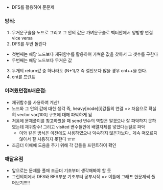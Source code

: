 - DFS를 활용하여 푼문제
### 방식:
1. 무거운구슬을 노드로 그리고 그 안의 값은 가벼운구슬로 벡터안에서 양방향 연결 vice versa
2. DFS를 두번 돌린다
  - 첫번째는 해당 노드보다 재귀함수를 활용하여 가벼운 값을 찾아서 그 갯수를 구한다
  - 두번째는 해당 노드보다 무거운 값
3. 두개의 return값 중 하나라도 (N+1)/2 즉 절반보다 많을 경우 cnt++을 한다.
4. cnt를 프린트

### 어려웠던점&배운점:
- 재귀함수를 사용하여 계산!
- 노드와 그 안의 값에 대한 생각 즉, heavy[node][i]값들의 연결 => 처음으로 확실히 vector var[100] 구조에 대해 파악하게 됨
- 처음에 문제풀이를 참고하였을 때 send 변수의 역할은 알겠으나 잘 파악하지 못하였는데 재귀함수! 그리고 visited 변수들안에 배열자체를 넣었다는걸로 파악
  - 이와 같은 방식은 이전에도 사용하였으나 익숙하지 않은가보다.. 계속 떠오르지 않아서 잘 사용하지 못한다 ㅠㅠ
- 조금더 이해에 도움을 주기 위해 각 값들을 프린트하여 확인

### 깨달은점
- 앞으로는 문제를 풀때 조금더 기초부터 생각해봐야 할 듯
- 그런의미에서 DFS와 BFS부분 기초부터 공부시작 => 이틀에 그래프 한문제씩 풀어보기!!!!!
